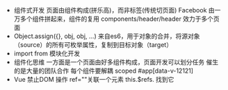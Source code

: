 - 组件式开发
  页面由组件构成(拼乐高)，而非标签(传统切页面)
  Facebook 由一万多个组件拼起来，组件的复用
  components/header/header 效力于多个页面
- Object.assign({}, obj, obj, ...)
  来自es6，用于对象的合并，将源对象（source）的所有可枚举属性，复制到目标对象（target）
- import from 模块化开发
- 组件化思维
  一方面是一个页面由好多组件构成，页面开发可以划分任务
  催生的是大量的团队合作
  每个组件要解耦
  scoped #app[data-v-12121]
- Vue 禁止DOM 操作
  ref=""关联一个元素 this.$refs. 找到它